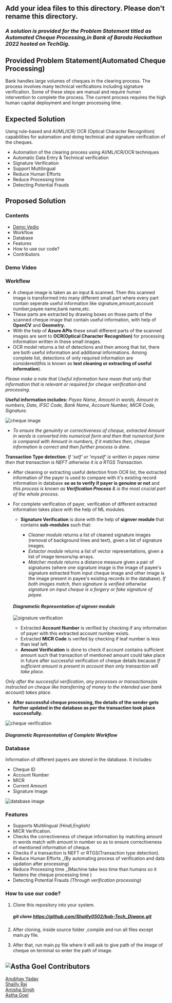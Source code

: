 ## Add your idea files to this directory. Please don't rename this directory.


### _A solution is provided for the Problem Statement titled as Automated Cheque Processing,in Bank of Baroda Hackathon 2022 hosted on TechGig._

## Provided Problem Statement(Automated Cheque Processing)

Bank handles large volumes of cheques in the clearing process. The process involves many technical verifications including signature verification. Some of these steps are manual and require human intervention to complete the process. The current process requires the high human capital deployment and longer processing time.

## Expected Solution

Using rule-based and AI/ML/ICR/ OCR (Optical Character Recognition) capabilities for automation and doing technical and signature verification of the cheques.
* Automation of the clearing process using AI/ML/ICR/OCR techniques
* Automatic Data Entry & Technical verification
* Signature Verification
* Support Multilingual
* Reduce Human Efforts
* Reduce Processing time
* Detecting Potential Frauds

## Proposed Solution

### Contents
* <a href="#1"> Demo Vedio </a>
* Workflow
* Database
* Features
* How to use our code?
* Contributors


### Demo Video <a id="1"> 

</a>

### Workflow

* A cheque image is taken as an input & scanned. Then this scanned image is transformed into many different small part where every part contain seperate useful information like signature,amount,account number,payee name,bank name,etc. 
* These parts are extracted by drawing boxes on those parts of the scanned cheque image that contain useful information, with help of __OpenCV__ and __Geometry.__
* With the help of __Azure APIs__ these small different parts of the scanned images are sent to __OCR(Optical Character Recognition)__ for  processing information written in these small images.
* OCR model returns a list of detections and then among that list, there are both useful information and additional informations. Among complete list, detections of only required information are considered(this is  known as __text cleaning or extracting of useful information__).

_Please make a note that Useful information here mean that only that information that is relevant or required for cheque verification and processing._

__Useful information includes:__   _Payee Name, Amount in words, Amount in numbers, Date, IFSC Code, Bank Name, Account Number, MICR Code, Signature._

![cheque image](https://github.com/Shailly0502/Tech-Diwane/blob/f6b6ac386f94a1ac83bbad23283a2805e63eccee/cheque.jpeg)
  
* _To ensure the genuinity or correctiveness of cheque, extracted Amount in words is converted into numerical form and then that numerical form is compared with Amount in numbers, if it matches then, cheque information is correct and then further process is done_.

 __Transaction Type detection__: _If 'self' or 'myself' is written in payee name then that transaction is NEFT otherwise it is a RTGS Transaction._

* After cleaning or extracting useful detection from OCR list, the extracted information of the payer is used to compare with it's existing record information in database __so as to verify if payer is genuine or not__ and _this process is known as __Verification Process__ & is the most crucial part of the whole process._

* For complete verification of payer, verification of different extracted information takes place with the help of ML modules.

  * __Signature Verification__ is done with the help of __signver module__ that contains __sub-modules__ such that:
 
    * _Cleaner module_ returns a list of cleaned signature images (removal of background lines and text), given a list of signature images.
    * _Extactor module_ returns a list of vector representations, given a list of image tensors/np arrays.
    * _Matcher module_ returns a distance measure given a pair of signatures (where one signature image is the image of payee's signature extracted from input cheque image and other image is the image present in payee's existing records in the database). _If both images match, then signature is verified otherwise signature on input cheque is a forgery or fake signature of payee._

   #### _Diagrametic Representation of signver module_

  ![signature verification](https://raw.githubusercontent.com/fastforwardlabs/signver/main/docs/images/signature_pipeline.png)
  
   * Extracted __Account Number__ is verified by checking if any information of payer with this extracted account number exists.
   * Extracted __MICR Code__ is verifed by checking if leaf number is less than leaf left.
   * __Amount Verification__ is done to check if account contains sufficient amount such that transaction of mentioned amount could take place in future after successful verification of cheque details because _If sufficient amount is present in account then only transaction will take place._

 _Only after the successful verification, any processes or transactions(as instructed on cheque like transferring of money to the intended user bank account) takes place._

* __After successful cheque processing, the details of the sender gets further updated in the database as per the transaction took place successfully.__

![cheque verification](https://github.com/Shailly0502/Tech-Diwane/blob/69f23f6342bee3c180b161ec4146ce7174276da8/astha.png)

#### _Diagrametic Representation of Complete Workflow_

### Database

Information of different payers are stored in the database. 
It includes:
* Cheque ID
* Account Number
* MICR
* Current Amount
* Signature Image

![database image](https://github.com/Shailly0502/Tech-Diwane/blob/b4fef312819a8182b7e3c97a19e105d2d96ccf4f/database.png)

### Features

* Supports Multilingual _(Hindi,English)_
* MICR Verification.
* Checks the correctiveness of cheque information by matching amount in words match with amount in number so as to ensure correctiveness of mentioned information of cheque.
* Checks if a transaction is NEFT or RTGS(Transaction type detection).
* Reduce Human Efforts _(By automating process of verification and data updation after processing)
* Reduce Processing time _(Machine take less time than humans so it fastens the cheque processing time )
* Detecting Potential Frauds _(Through verification processing)_

### How to use our code?

1. Clone this repository into your system. 
   ##### git clone https://github.com/Shailly0502/bob-Tech_Diwane.git
  
2. After cloning, inside source folder ,compile and run all files except main.py file.
3. After that, run main.py file where it will ask to give path of the image of cheque on terminal so enter the path of image.



## ![Astha Goel](https://github.com/Shailly0502/Tech-Diwane/blob/53fcb5541b217690c2a02b5b561e2807928a3f96/l.png) Contributors

<a href=""> Anubhav Yadav </a> <br>
<a href="https://www.linkedin.com/in/shailly-r-78562a212"> Shailly Raj </a> <br>
 <a href ="https://www.linkedin.com/in/amisha-s-a56329200"> Amisha Singh </a> <br>
<a href="https://www.linkedin.com/in/goel-astha"> Astha Goel
